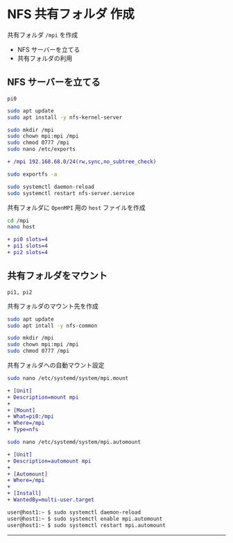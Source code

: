 # NFS 共有フォルダ 作成
共有フォルダ `/mpi` を作成

* NFS サーバーを立てる
* 共有フォルダの利用

## NFS サーバーを立てる
`pi0`

~~~sh
sudo apt update
sudo apt install -y nfs-kernel-server

sudo mkdir /mpi
sudo chown mpi:mpi /mpi
sudo chmod 0777 /mpi
sudo nano /etc/exports
~~~
~~~diff
+ /mpi 192.168.68.0/24(rw,sync,no_subtree_check)
~~~
~~~sh
sudo exportfs -a
~~~
~~~sh
sudo systemctl daemon-reload
sudo systemctl restart nfs-server.service
~~~

共有フォルダに `OpenMPI` 用の `host` ファイルを作成
~~~sh
cd /mpi
nano host
~~~
~~~diff
+ pi0 slots=4
+ pi1 slots=4
+ pi2 slots=4
~~~
## 共有フォルダをマウント
`pi1, pi2`

共有フォルダのマウント先を作成
~~~sh
sudo apt update
sudo apt intall -y nfs-common

sudo mkdir /mpi
sudo chown mpi:mpi /mpi
sudo chmod 0777 /mpi
~~~
共有フォルダへの自動マウント設定
~~~sh
sudo nano /etc/systemd/system/mpi.mount
~~~
~~~diff
+ [Unit]
+ Description=mount mpi
+ 
+ [Mount]
+ What=pi0:/mpi
+ Where=/mpi
+ Type=nfs
~~~
~~~sh
sudo nano /etc/systemd/system/mpi.automount
~~~
~~~diff
+ [Unit]
+ Description=automount mpi
+ 
+ [Automount]
+ Where=/mpi
+ 
+ [Install]
+ WantedBy=multi-user.target
~~~
~~~sh
user@host1:~ $ sudo systemctl daemon-reload
user@host1:~ $ sudo systemctl enable mpi.automount
user@host1:~ $ sudo systemctl restart mpi.automount
~~~
---